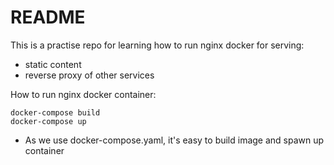 # README

This is a practise repo for learning how to run nginx docker for serving:
* static content
* reverse proxy of other services

How to run nginx docker container:

```
docker-compose build
docker-compose up
```

* As we use docker-compose.yaml, it's easy to build image and spawn up container